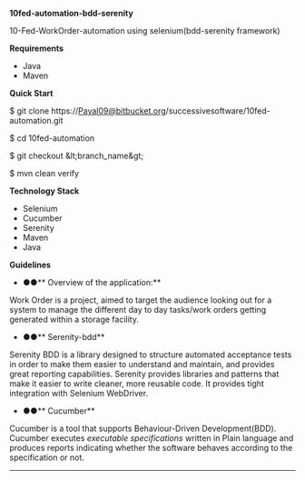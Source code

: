**10fed-automation-bdd-serenity**

10-Fed-WorkOrder-automation using selenium(bdd-serenity framework)

**Requirements**

- Java
- Maven

**Quick Start**

$ git clone https://Payal09@bitbucket.org/successivesoftware/10fed-automation.git

$ cd 10fed-automation

$ git checkout \&lt;branch\_name\&gt;

$ mvn clean verify

**Technology Stack**

- Selenium
- Cucumber
- Serenity
- Maven
- Java



**Guidelines**

- **●●**** Overview of the application:**

Work Order is a project, aimed to target the audience looking out for a system to manage the different day to day tasks/work orders getting generated within a storage facility.

- **●●**** Serenity-bdd**

Serenity BDD is a library designed to structure automated acceptance tests in order to make them easier to understand and maintain, and provides great reporting capabilities. Serenity provides libraries and patterns that make it easier to write cleaner, more reusable code. It provides tight integration with Selenium WebDriver.

- **●●**** Cucumber**

Cucumber is a tool that supports Behaviour-Driven Development(BDD). Cucumber executes _executable specifications_ written in Plain language and produces reports indicating whether the software behaves according to the specification or not.

** **